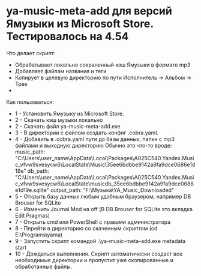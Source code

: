 # ya-music-meta-add для версий Ямузыки из Microsoft Store. Тестировалось на 4.54

Что делает скрипт:
  - Обрабатывает локально сохраненный кэш Ямузыки в формате mp3
  - Добавляет файлам названия и теги
  - Копирует в целевую директорию по пути Исполнитель -> Альбом -> Трек
  - 
Как пользоваться:
- 1 - Установить Ямузыку из Microsoft Store.
- 2 - Скачать кэш музыки локально
- 2 - Скачать файл ya-music-meta-add.exe
- 3 - В директории с файлом создать конфиг .cobra.yaml.
- 4 - Добавить в .cobra.yaml пути до базы данных, папки с mp3 файлами и выходную директорию
    Обычно это что-то вроде:
    music_path: "C:\Users\user_name\AppData\Local\Packages\A025C540.Yandex.Music_vfvw9svesycw6\LocalState\Music\35ee6bdbbe9142a9fa9dce0686e1d19e"
    db_path: "C:\Users\user_name\AppData\Local\Packages\A025C540.Yandex.Music_vfvw9svesycw6\LocalState\musicdb_35ee6bdbbe9142a9fa9dce0686e1d19e.sqlite"
    output_path: "F:\Музыка\YA_Music_Downloaded"
- 5 - Открыть базу данных любым удобным браузером, например DB Brouser for SQLite
- 6 - Изменить Journal Mod на off (В DB Brouser for SQLite это вкладка Edit Pragmas)
- 7 - Открыть cmd или PowerShell с правами администратора
- 8 - Перейти в директорию со скаченным скриптом (cd E:\Programs\yama)
- 9 - Запустить скрипт командой .\ya-music-meta-add.exe metadata start
- 10 - Дождаться выполнения. Скрипт автоматически создаст все необходимые директории и пропустит уже скопированные и обработанные файлы.
